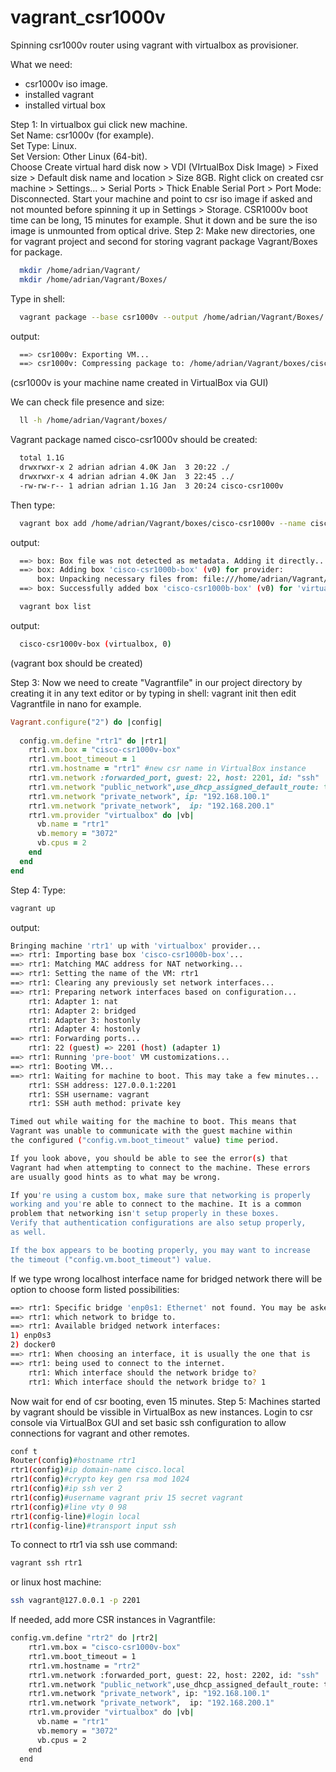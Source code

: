 # vagrant_csr1000v
Spinning csr1000v router using vagrant with virtualbox as provisioner. 

What we need:
  - csr1000v iso image.
  - installed vagrant
  - installed virtual box

Step 1:
  In virtualbox gui click new machine.\
  Set Name: csr1000v (for example). \
  Set Type: Linux. \
  Set Version: Other Linux (64-bit). \
  Choose Create virtual hard disk now > VDI (VIrtualBox Disk Image) > Fixed size > Default disk name and location > Size 8GB. 
  Right click on created csr machine > Settings... > Serial Ports > Thick Enable Serial Port > Port Mode: Disconnected. 
  Start your machine and point to csr iso image if asked and not mounted before spinning it up in Settings > Storage. 
  CSR1000v boot time can be long, 15 minutes for example. 
  Shut it down and be sure the iso image is unmounted from optical drive. 
Step 2: 
  Make new directories, one for vagrant project and second for storing vagrant package Vagrant/Boxes for package. 
  ```bash
    mkdir /home/adrian/Vagrant/
    mkdir /home/adrian/Vagrant/Boxes/
  ```
  Type in shell: 
  ```bash
    vagrant package --base csr1000v --output /home/adrian/Vagrant/Boxes/
  ```
  output: 
  ```bash
    ==> csr1000v: Exporting VM...
    ==> csr1000v: Compressing package to: /home/adrian/Vagrant/boxes/cisco-csr1000v
  ```
  (csr1000v is your machine name created in VirtualBox via GUI) 

  We can check file presence and size: 
  ```bash
    ll -h /home/adrian/Vagrant/boxes/ 
  ```
  Vagrant package named cisco-csr1000v should be created: 
  ```bash
    total 1.1G
    drwxrwxr-x 2 adrian adrian 4.0K Jan  3 20:22 ./
    drwxrwxr-x 4 adrian adrian 4.0K Jan  3 22:45 ../
    -rw-rw-r-- 1 adrian adrian 1.1G Jan  3 20:24 cisco-csr1000v
  ```
   Then type: 
  ```bash     
    vagrant box add /home/adrian/Vagrant/boxes/cisco-csr1000v --name cisco-csr1000v-box
  ```
  output: 
  ```bash
    ==> box: Box file was not detected as metadata. Adding it directly...
    ==> box: Adding box 'cisco-csr1000b-box' (v0) for provider: 
        box: Unpacking necessary files from: file:///home/adrian/Vagrant/boxes/cisco-csr1000v
    ==> box: Successfully added box 'cisco-csr1000b-box' (v0) for 'virtualbox'!
  ```
  ```bash
    vagrant box list
  ```
  output: 
  ```bash
    cisco-csr1000v-box (virtualbox, 0)
  ```
  (vagrant box should be created)

Step 3: 
    Now we need to create "Vagrantfile" in our project directory by creating it in any text editor or by typing in shell:
    vagrant init
    then edit Vagrantfile in nano for example. 
```ruby
Vagrant.configure("2") do |config|
  
  config.vm.define "rtr1" do |rtr1|
    rtr1.vm.box = "cisco-csr1000v-box" 
    rtr1.vm.boot_timeout = 1 
    rtr1.vm.hostname = "rtr1" #new csr name in VirtualBox instance
    rtr1.vm.network :forwarded_port, guest: 22, host: 2201, id: "ssh" 
    rtr1.vm.network "public_network",use_dhcp_assigned_default_route: true, bridge: "enp0s3: Ethernet"
    rtr1.vm.network "private_network", ip: "192.168.100.1"
    rtr1.vm.network "private_network",  ip: "192.168.200.1"
    rtr1.vm.provider "virtualbox" do |vb|
      vb.name = "rtr1"
      vb.memory = "3072"
      vb.cpus = 2
    end
  end
end
```
Step 4: 
  Type: 
```bash
vagrant up
```
output: 
```bash
Bringing machine 'rtr1' up with 'virtualbox' provider...
==> rtr1: Importing base box 'cisco-csr1000b-box'...
==> rtr1: Matching MAC address for NAT networking...
==> rtr1: Setting the name of the VM: rtr1
==> rtr1: Clearing any previously set network interfaces...
==> rtr1: Preparing network interfaces based on configuration...
    rtr1: Adapter 1: nat
    rtr1: Adapter 2: bridged
    rtr1: Adapter 3: hostonly
    rtr1: Adapter 4: hostonly
==> rtr1: Forwarding ports...
    rtr1: 22 (guest) => 2201 (host) (adapter 1)
==> rtr1: Running 'pre-boot' VM customizations...
==> rtr1: Booting VM...
==> rtr1: Waiting for machine to boot. This may take a few minutes...
    rtr1: SSH address: 127.0.0.1:2201
    rtr1: SSH username: vagrant
    rtr1: SSH auth method: private key

Timed out while waiting for the machine to boot. This means that
Vagrant was unable to communicate with the guest machine within
the configured ("config.vm.boot_timeout" value) time period.

If you look above, you should be able to see the error(s) that
Vagrant had when attempting to connect to the machine. These errors
are usually good hints as to what may be wrong.

If you're using a custom box, make sure that networking is properly
working and you're able to connect to the machine. It is a common
problem that networking isn't setup properly in these boxes.
Verify that authentication configurations are also setup properly,
as well.

If the box appears to be booting properly, you may want to increase
the timeout ("config.vm.boot_timeout") value. 
```
If we type wrong localhost interface name for bridged network there will be option to choose form listed possibilities: 
```bash
==> rtr1: Specific bridge 'enp0s1: Ethernet' not found. You may be asked to specify
==> rtr1: which network to bridge to.
==> rtr1: Available bridged network interfaces:
1) enp0s3
2) docker0
==> rtr1: When choosing an interface, it is usually the one that is
==> rtr1: being used to connect to the internet.
    rtr1: Which interface should the network bridge to?	
    rtr1: Which interface should the network bridge to? 1
```
Now wait for end of csr booting, even 15 minutes. 
Step 5:
  Machines started by vagrant should be vissible in VirtualBox as new instances. 
  Login to csr console via VirtualBox GUI and set basic ssh configuration to allow connections for vagrant and other remotes. 
  ```bash
  conf t
  Router(config)#hostname rtr1
  rtr1(config)#ip domain-name cisco.local
  rtr1(config)#crypto key gen rsa mod 1024
  rtr1(config)#ip ssh ver 2
  rtr1(config)#username vagrant priv 15 secret vagrant
  rtr1(config)#line vty 0 98
  rtr1(config-line)#login local
  rtr1(config-line)#transport input ssh
```
To connect to rtr1 via ssh use command: 
```bash
vagrant ssh rtr1
```
or linux host machine: 
```bash
ssh vagrant@127.0.0.1 -p 2201
```
If needed, add more CSR instances in Vagrantfile: 
```bash
config.vm.define "rtr2" do |rtr2|
    rtr1.vm.box = "cisco-csr1000v-box" 
    rtr1.vm.boot_timeout = 1 
    rtr1.vm.hostname = "rtr2" 
    rtr1.vm.network :forwarded_port, guest: 22, host: 2202, id: "ssh" 
    rtr1.vm.network "public_network",use_dhcp_assigned_default_route: true, bridge: "enp0s3: Ethernet"
    rtr1.vm.network "private_network", ip: "192.168.100.1"
    rtr1.vm.network "private_network",  ip: "192.168.200.1"
    rtr1.vm.provider "virtualbox" do |vb|
      vb.name = "rtr1"
      vb.memory = "3072"
      vb.cpus = 2
    end
  end
  ```
